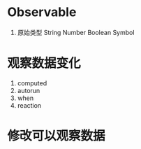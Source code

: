 # Observable 
1. 原始类型 String Number Boolean Symbol

# 观察数据变化 
 1. computed
 2. autorun
 3. when
 4. reaction

# 修改可以观察数据
 